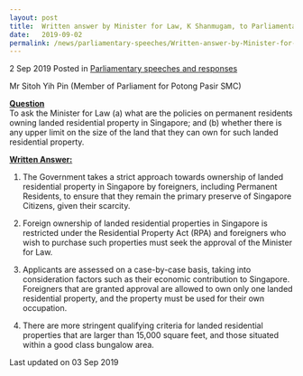 ```yaml
---
layout: post
title:  Written answer by Minister for Law, K Shanmugam, to Parliamentary Question on landed residential property owned by permanent residents
date:   2019-09-02
permalink: /news/parliamentary-speeches/Written-answer-by-Minister-for-Law-K-Shanmugam-to-PQ-on-anded-residential-property-owned-by-PR
---
```


2 Sep 2019 Posted in [Parliamentary speeches and responses](/news/parliamentary-speeches)

Mr Sitoh Yih Pin (Member of Parliament for Potong Pasir SMC)

**<u>Question</u>**  
To ask the Minister for Law (a) what are the policies on permanent residents owning landed residential property in Singapore; and (b) whether there is any upper limit on the size of the land that they can own for such landed residential property.


**<u>Written Answer:</u>**  


1. The Government takes a strict approach towards ownership of landed residential property in Singapore by foreigners, including Permanent Residents, to ensure that they remain the primary preserve of Singapore Citizens, given their scarcity.   
 
2. Foreign ownership of landed residential properties in Singapore is restricted under the Residential Property Act (RPA) and foreigners who wish to purchase such properties must seek the approval of the Minister for Law. 
 
3. Applicants are assessed on a case-by-case basis, taking into consideration factors such as their economic contribution to Singapore. Foreigners that are granted approval are allowed to own only one landed residential property, and the property must be used for their own occupation.
 
4. There are more stringent qualifying criteria for landed residential properties that are larger than 15,000 square feet, and those situated within a good class bungalow area.


<p class="right-side-updated">Last updated on 03 Sep 2019</p> 

